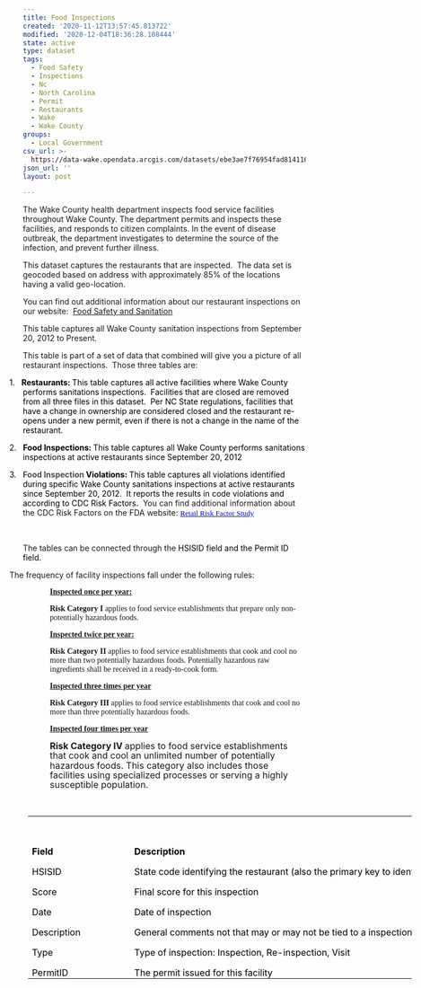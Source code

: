 ```yaml
---
title: Food Inspections
created: '2020-11-12T13:57:45.813722'
modified: '2020-12-04T18:36:28.108444'
state: active
type: dataset
tags:
  - Food Safety
  - Inspections
  - Nc
  - North Carolina
  - Permit
  - Restaurants
  - Wake
  - Wake County
groups:
  - Local Government
csv_url: >-
  https://data-wake.opendata.arcgis.com/datasets/ebe3ae7f76954fad81411612d7c4fb17_1.csv?outSR=%7B%22latestWkid%22%3A2264%2C%22wkid%22%3A102719%7D
json_url: ''
layout: post

---
```

The Wake County health department inspects food service facilities
throughout Wake County. The department permits and inspects these facilities,
and responds to citizen complaints. In the event of disease outbreak, the
department investigates to determine the source of the infection, and prevent
further illness.

<p>This dataset captures the restaurants that are
inspected.<span style='mso-spacerun:yes'>  </span>The data set is geocoded
based on address with approximately 85% of the locations having a valid
geo-location.<span style='mso-spacerun:yes'>  </span></p>

<p>You can find out additional information about our restaurant
inspections on our website:<span style='mso-spacerun:yes'>  </span><a href='http://www.wakegov.com/food'>Food Safety and Sanitation</a></p>

<p>This table captures all Wake County sanitation
inspections from September 20, 2012 to Present.</p><p>

</p><p>This table is part of a set of data that combined will give
you a picture of all restaurant inspections.<span style='mso-spacerun:yes'> 
</span>Those three tables are:</p>

<p style='margin-bottom:0in;margin-bottom:.0001pt;
mso-add-space:auto;text-indent:-.25in;line-height:normal;mso-list:l0 level1 lfo1'><span style='mso-ascii-font-family:Calibri;mso-fareast-font-family:Calibri;
mso-hansi-font-family:Calibri;mso-bidi-font-family:Calibri;color:black;
mso-bidi-font-weight:bold'><span style='mso-list:Ignore'>1.<span style='font:7.0pt &quot;Times New Roman&quot;'>     </span></span></span><b><span style='mso-ascii-font-family:Calibri;mso-fareast-font-family:&quot;Times New Roman&quot;;
mso-hansi-font-family:Calibri;mso-bidi-font-family:Calibri;color:black'>Restaurants:
</span></b><span style='mso-ascii-font-family:Calibri;mso-fareast-font-family:
&quot;Times New Roman&quot;;mso-hansi-font-family:Calibri;mso-bidi-font-family:Calibri;
color:black;mso-bidi-font-weight:bold'>This table captures all active facilities
where Wake County performs sanitations inspections.<span style='mso-spacerun:yes'>  </span>Facilities that are closed are removed from
all three files in this dataset.<span style='mso-spacerun:yes'>  </span>Per NC
State regulations, facilities that have a change in ownership are considered
closed and the restaurant re-opens under a new permit, even if there is not a change
in the name of the restaurant.</span></p>

<p style='margin-bottom:0in;margin-bottom:
.0001pt;mso-add-space:auto;text-indent:-.25in;line-height:normal;mso-list:l0 level1 lfo1'><span style='mso-ascii-font-family:Calibri;mso-fareast-font-family:Calibri;
mso-hansi-font-family:Calibri;mso-bidi-font-family:Calibri;color:black;
mso-bidi-font-weight:bold'><span style='mso-list:Ignore'>2.<span style='font:7.0pt &quot;Times New Roman&quot;'>     </span></span></span><b><span style='mso-ascii-font-family:Calibri;mso-fareast-font-family:&quot;Times New Roman&quot;;
mso-hansi-font-family:Calibri;mso-bidi-font-family:Calibri;color:black'>Food Inspections:
</span></b><span style='mso-ascii-font-family:Calibri;mso-fareast-font-family:
&quot;Times New Roman&quot;;mso-hansi-font-family:Calibri;mso-bidi-font-family:Calibri;
color:black;mso-bidi-font-weight:bold'>This table captures all Wake County
performs sanitations inspections at active restaurants since September 20, 2012</span></p>

<p style='margin-bottom:0in;margin-bottom:.0001pt;
mso-add-space:auto;text-indent:-.25in;line-height:normal;mso-list:l0 level1 lfo1'><span style='mso-ascii-font-family:Calibri;mso-fareast-font-family:Calibri;
mso-hansi-font-family:Calibri;mso-bidi-font-family:Calibri;color:black;
mso-bidi-font-weight:bold'><span style='mso-list:Ignore'>3.<span style='font:7.0pt &quot;Times New Roman&quot;'>     </span></span></span><b><span style='mso-ascii-font-family:Calibri;mso-fareast-font-family:&quot;Times New Roman&quot;;
mso-hansi-font-family:Calibri;mso-bidi-font-family:Calibri;color:black'><span style='color: rgb(76, 76, 76);'>Food Inspection </span>Violations:
</span></b><span style='mso-ascii-font-family:Calibri;mso-fareast-font-family:
&quot;Times New Roman&quot;;mso-hansi-font-family:Calibri;mso-bidi-font-family:Calibri;
color:black;mso-bidi-font-weight:bold'>This table captures all violations
identified during specific Wake County sanitations inspections at active
restaurants since September 20, 2012.<span style='mso-spacerun:yes'>  </span>It
reports the results in code violations and according to CDC Risk Factors.<span style='mso-spacerun:yes'>  </span></span>You can find additional information
about the CDC Risk Factors on the FDA website: <a href='http://www.fda.gov/Food/GuidanceRegulation/RetailFoodProtection/FoodborneIllnessRiskFactorReduction/ucm224321.htm'><span style='font-size:10.0pt;font-family:&quot;Helv&quot;,&quot;sans-serif&quot;;mso-bidi-font-family:
Helv;color:blue;text-decoration:none;text-underline:none'>Retail Risk Factor
Study</span></a><span style='mso-ascii-font-family:Calibri;mso-fareast-font-family:
&quot;Times New Roman&quot;;mso-hansi-font-family:Calibri;mso-bidi-font-family:Calibri;
color:black;mso-bidi-font-weight:bold'></span></p>

<p> </p>

<p>The tables can be connected through the <span style='mso-ascii-font-family:Calibri;mso-fareast-font-family:&quot;Times New Roman&quot;;
mso-hansi-font-family:Calibri;mso-bidi-font-family:Calibri;color:black'>HSISID
field and the Permit ID field.<span style='mso-spacerun:yes'>  </span></span></p>



<p style='text-indent:-.25in;mso-list:l0 level1 lfo1'><span style='font-family:Symbol;mso-fareast-font-family:Symbol;mso-bidi-font-family:
Symbol'><span style='mso-list:Ignore'><span style='font:7.0pt &quot;Times New Roman&quot;'></span></span></span>The frequency of facility inspections fall under
the following rules:</p>

<p style='margin-left:.5in'><b><u><span style='mso-bidi-font-size:11.0pt;font-family:&quot;Calibri&quot;,&quot;sans-serif&quot;;mso-ascii-theme-font:
minor-latin;mso-hansi-theme-font:minor-latin'>Inspected once per year:</span></u></b></p>

<p style='margin-left:.5in'><b><span style='mso-bidi-font-size:
11.0pt;font-family:&quot;Calibri&quot;,&quot;sans-serif&quot;;mso-ascii-theme-font:minor-latin;
mso-hansi-theme-font:minor-latin'>Risk Category I </span></b><span style='mso-bidi-font-size:11.0pt;font-family:&quot;Calibri&quot;,&quot;sans-serif&quot;;mso-ascii-theme-font:
minor-latin;mso-hansi-theme-font:minor-latin'>applies to food service
establishments that prepare only non-potentially hazardous foods.</span></p><p style='margin-left:.5in'><b><u><span style='mso-bidi-font-size:11.0pt;font-family:&quot;Calibri&quot;,&quot;sans-serif&quot;;mso-ascii-theme-font:
minor-latin;mso-hansi-theme-font:minor-latin'>Inspected twice per year:</span></u></b></p>

<p style='margin-left:.5in'><b><span style='mso-bidi-font-size:
11.0pt;font-family:&quot;Calibri&quot;,&quot;sans-serif&quot;;mso-ascii-theme-font:minor-latin;
mso-hansi-theme-font:minor-latin'>Risk Category II </span></b><span style='mso-bidi-font-size:11.0pt;font-family:&quot;Calibri&quot;,&quot;sans-serif&quot;;mso-ascii-theme-font:
minor-latin;mso-hansi-theme-font:minor-latin'>applies to food service
establishments that cook and cool no more than two potentially hazardous foods.
Potentially hazardous raw ingredients shall be received in a ready-to-cook
form.</span></p><p style='margin-left:.5in'><b><u><span style='mso-bidi-font-size:11.0pt;font-family:&quot;Calibri&quot;,&quot;sans-serif&quot;;mso-ascii-theme-font:
minor-latin;mso-hansi-theme-font:minor-latin'>Inspected three times per year</span></u></b></p>

<p style='margin-left:.5in'><b><span style='mso-bidi-font-size:
11.0pt;font-family:&quot;Calibri&quot;,&quot;sans-serif&quot;;mso-ascii-theme-font:minor-latin;
mso-hansi-theme-font:minor-latin'>Risk Category III </span></b><span style='mso-bidi-font-size:11.0pt;font-family:&quot;Calibri&quot;,&quot;sans-serif&quot;;mso-ascii-theme-font:
minor-latin;mso-hansi-theme-font:minor-latin'>applies to food service
establishments that cook and cool no more than three potentially hazardous
foods.</span></p><p style='margin-left:.5in'><b><u><span style='mso-bidi-font-size:11.0pt;font-family:&quot;Calibri&quot;,&quot;sans-serif&quot;;mso-ascii-theme-font:
minor-latin;mso-hansi-theme-font:minor-latin'>Inspected four times per year</span></u></b></p>

<p style='margin-left:.5in'><b><span style='font-size:12.0pt;
mso-bidi-font-size:11.0pt;line-height:107%'>Risk Category IV </span></b><span style='font-size:12.0pt;mso-bidi-font-size:11.0pt;line-height:107%'>applies to
food service establishments that cook and cool an unlimited number of
potentially hazardous foods. This category also includes those facilities using
specialized processes or serving a highly susceptible population.</span></p><span style='mso-ascii-font-family:Calibri;mso-fareast-font-family:&quot;Times New Roman&quot;;
mso-hansi-font-family:Calibri;mso-bidi-font-family:Calibri;color:black'><span style='mso-spacerun:yes'><br /></span></span>

<table border='0' cellpadding='0' cellspacing='0' style='width:513.0pt;border-collapse:collapse;mso-table-overlap:
 never;mso-yfti-tbllook:1184;mso-table-lspace:9.0pt;margin-left:6.75pt;
 mso-table-rspace:9.0pt;margin-right:6.75pt;mso-table-anchor-vertical:paragraph;
 mso-table-anchor-horizontal:column;mso-table-left:left;mso-table-top:.05pt;
 mso-padding-alt:0in 5.4pt 0in 5.4pt' width='684'>
 <tbody><tr style='mso-yfti-irow:0;mso-yfti-firstrow:yes;height:30.0pt'>
  <td nowrap='' style='width:1.75in;padding:0in 5.4pt 0in 5.4pt;
  height:30.0pt' valign='bottom' width='168'>
  <p style='margin-bottom:0in;margin-bottom:.0001pt;line-height:
  normal;mso-element:frame;mso-element-frame-hspace:9.0pt;mso-element-wrap:
  around;mso-element-anchor-vertical:paragraph;mso-element-anchor-horizontal:
  column;mso-element-top:.05pt;mso-height-rule:exactly'><b><span style='mso-ascii-font-family:Calibri;mso-fareast-font-family:&quot;Times New Roman&quot;;
  mso-hansi-font-family:Calibri;mso-bidi-font-family:Calibri;color:black'> </span></b></p>
  
  
  <p style='margin-bottom:0in;margin-bottom:.0001pt;line-height:
  normal;mso-element:frame;mso-element-frame-hspace:9.0pt;mso-element-wrap:
  around;mso-element-anchor-vertical:paragraph;mso-element-anchor-horizontal:
  column;mso-element-top:.05pt;mso-height-rule:exactly'><b><span style='mso-ascii-font-family:Calibri;mso-fareast-font-family:&quot;Times New Roman&quot;;
  mso-hansi-font-family:Calibri;mso-bidi-font-family:Calibri;color:black'>Field</span></b></p>
  </td>
  <td nowrap='' style='width:387.0pt;padding:0in 5.4pt 0in 5.4pt;
  height:30.0pt' valign='bottom' width='516'>
  <p style='margin-bottom:0in;margin-bottom:.0001pt;line-height:
  normal;mso-element:frame;mso-element-frame-hspace:9.0pt;mso-element-wrap:
  around;mso-element-anchor-vertical:paragraph;mso-element-anchor-horizontal:
  column;mso-element-top:.05pt;mso-height-rule:exactly'><b><span style='mso-ascii-font-family:Calibri;mso-fareast-font-family:&quot;Times New Roman&quot;;
  mso-hansi-font-family:Calibri;mso-bidi-font-family:Calibri;color:black'>Description</span></b></p>
  </td>
 </tr>
 <tr style='mso-yfti-irow:1;height:15.0pt'>
  <td nowrap='' style='width:1.75in;padding:0in 5.4pt 0in 5.4pt;
  height:15.0pt' valign='top' width='168'>
  <p style='margin-bottom:0in;margin-bottom:.0001pt;line-height:
  normal;mso-element:frame;mso-element-frame-hspace:9.0pt;mso-element-wrap:
  around;mso-element-anchor-vertical:paragraph;mso-element-anchor-horizontal:
  column;mso-element-top:.05pt;mso-height-rule:exactly'><span style='mso-ascii-font-family:
  Calibri;mso-fareast-font-family:&quot;Times New Roman&quot;;mso-hansi-font-family:Calibri;
  mso-bidi-font-family:Calibri;color:black'>HSISID</span></p>
  </td>
  <td nowrap='' style='width:387.0pt;padding:0in 5.4pt 0in 5.4pt;
  height:15.0pt' valign='top' width='516'>
  <p style='margin-bottom:0in;margin-bottom:.0001pt;line-height:
  normal;mso-element:frame;mso-element-frame-hspace:9.0pt;mso-element-wrap:
  around;mso-element-anchor-vertical:paragraph;mso-element-anchor-horizontal:
  column;mso-element-top:.05pt;mso-height-rule:exactly'><span style='mso-ascii-font-family:
  Calibri;mso-fareast-font-family:&quot;Times New Roman&quot;;mso-hansi-font-family:Calibri;
  mso-bidi-font-family:Calibri;color:black'>State code identifying the
  restaurant (also the primary key to identify the restaurant)</span></p>
  </td>
 </tr>
 <tr style='mso-yfti-irow:2;height:15.0pt'>
  <td nowrap='' style='width:1.75in;padding:0in 5.4pt 0in 5.4pt;
  height:15.0pt' valign='top' width='168'>
  <p style='margin-bottom:0in;margin-bottom:.0001pt;line-height:
  normal;mso-element:frame;mso-element-frame-hspace:9.0pt;mso-element-wrap:
  around;mso-element-anchor-vertical:paragraph;mso-element-anchor-horizontal:
  column;mso-element-top:.05pt;mso-height-rule:exactly'><span style='mso-ascii-font-family:
  Calibri;mso-fareast-font-family:&quot;Times New Roman&quot;;mso-hansi-font-family:Calibri;
  mso-bidi-font-family:Calibri;color:black'>Score</span></p>
  </td>
  <td nowrap='' style='width:387.0pt;padding:0in 5.4pt 0in 5.4pt;
  height:15.0pt' valign='top' width='516'>
  <p style='margin-bottom:0in;margin-bottom:.0001pt;line-height:
  normal;mso-element:frame;mso-element-frame-hspace:9.0pt;mso-element-wrap:
  around;mso-element-anchor-vertical:paragraph;mso-element-anchor-horizontal:
  column;mso-element-top:.05pt;mso-height-rule:exactly'><span style='mso-ascii-font-family:
  Calibri;mso-fareast-font-family:&quot;Times New Roman&quot;;mso-hansi-font-family:Calibri;
  mso-bidi-font-family:Calibri;color:black'>Final score for this inspection</span></p>
  </td>
 </tr>
 <tr style='mso-yfti-irow:3;height:15.0pt'>
  <td nowrap='' style='width:1.75in;padding:0in 5.4pt 0in 5.4pt;
  height:15.0pt' valign='top' width='168'>
  <p style='margin-bottom:0in;margin-bottom:.0001pt;line-height:
  normal;mso-element:frame;mso-element-frame-hspace:9.0pt;mso-element-wrap:
  around;mso-element-anchor-vertical:paragraph;mso-element-anchor-horizontal:
  column;mso-element-top:.05pt;mso-height-rule:exactly'><span style='mso-ascii-font-family:
  Calibri;mso-fareast-font-family:&quot;Times New Roman&quot;;mso-hansi-font-family:Calibri;
  mso-bidi-font-family:Calibri;color:black'>Date</span></p>
  </td>
  <td nowrap='' style='width:387.0pt;padding:0in 5.4pt 0in 5.4pt;
  height:15.0pt' valign='top' width='516'>
  <p style='margin-bottom:0in;margin-bottom:.0001pt;line-height:
  normal;mso-element:frame;mso-element-frame-hspace:9.0pt;mso-element-wrap:
  around;mso-element-anchor-vertical:paragraph;mso-element-anchor-horizontal:
  column;mso-element-top:.05pt;mso-height-rule:exactly'><span style='mso-ascii-font-family:
  Calibri;mso-fareast-font-family:&quot;Times New Roman&quot;;mso-hansi-font-family:Calibri;
  mso-bidi-font-family:Calibri;color:black'>Date of inspection</span></p>
  </td>
 </tr>
 <tr style='mso-yfti-irow:4;height:15.0pt'>
  <td nowrap='' style='width:1.75in;padding:0in 5.4pt 0in 5.4pt;
  height:15.0pt' valign='top' width='168'>
  <p style='margin-bottom:0in;margin-bottom:.0001pt;line-height:
  normal;mso-element:frame;mso-element-frame-hspace:9.0pt;mso-element-wrap:
  around;mso-element-anchor-vertical:paragraph;mso-element-anchor-horizontal:
  column;mso-element-top:.05pt;mso-height-rule:exactly'><span style='mso-ascii-font-family:
  Calibri;mso-fareast-font-family:&quot;Times New Roman&quot;;mso-hansi-font-family:Calibri;
  mso-bidi-font-family:Calibri;color:black'>Description</span></p>
  </td>
  <td nowrap='' style='width:387.0pt;padding:0in 5.4pt 0in 5.4pt;
  height:15.0pt' valign='top' width='516'>
  <p style='margin-bottom:0in;margin-bottom:.0001pt;line-height:
  normal;mso-element:frame;mso-element-frame-hspace:9.0pt;mso-element-wrap:
  around;mso-element-anchor-vertical:paragraph;mso-element-anchor-horizontal:
  column;mso-element-top:.05pt;mso-height-rule:exactly'><span style='mso-ascii-font-family:
  Calibri;mso-fareast-font-family:&quot;Times New Roman&quot;;mso-hansi-font-family:Calibri;
  mso-bidi-font-family:Calibri;color:black'>General comments not that may or
  may not be tied to a inspection question</span></p>
  </td>
 </tr>
 <tr style='mso-yfti-irow:5;mso-yfti-lastrow:yes;height:15.0pt'>
  <td nowrap='' style='width:1.75in;padding:0in 5.4pt 0in 5.4pt;
  height:15.0pt' valign='top' width='168'>
  <p style='margin-bottom:0in;margin-bottom:.0001pt;line-height:
  normal;mso-element:frame;mso-element-frame-hspace:9.0pt;mso-element-wrap:
  around;mso-element-anchor-vertical:paragraph;mso-element-anchor-horizontal:
  column;mso-element-top:.05pt;mso-height-rule:exactly'><span style='mso-ascii-font-family:
  Calibri;mso-fareast-font-family:&quot;Times New Roman&quot;;mso-hansi-font-family:Calibri;
  mso-bidi-font-family:Calibri;color:black'>Type</span></p>
  </td>
  <td nowrap='' style='width:387.0pt;padding:0in 5.4pt 0in 5.4pt;
  height:15.0pt' valign='top' width='516'>
  <p style='margin-bottom:0in;margin-bottom:.0001pt;line-height:
  normal;mso-element:frame;mso-element-frame-hspace:9.0pt;mso-element-wrap:
  around;mso-element-anchor-vertical:paragraph;mso-element-anchor-horizontal:
  column;mso-element-top:.05pt;mso-height-rule:exactly'><span style='mso-ascii-font-family:
  Calibri;mso-fareast-font-family:&quot;Times New Roman&quot;;mso-hansi-font-family:Calibri;
  mso-bidi-font-family:Calibri;color:black'>Type of inspection: Inspection, Re-inspection,
  Visit</span></p>
  </td>
 </tr>
 </tr>
 <tr style='mso-yfti-irow:5;mso-yfti-lastrow:yes;height:15.0pt'>
  <td nowrap='' style='width:1.75in;padding:0in 5.4pt 0in 5.4pt;
  height:15.0pt' valign='top' width='168'>
  <p style='margin-bottom:0in;margin-bottom:.0001pt;line-height:
  normal;mso-element:frame;mso-element-frame-hspace:9.0pt;mso-element-wrap:
  around;mso-element-anchor-vertical:paragraph;mso-element-anchor-horizontal:
  column;mso-element-top:.05pt;mso-height-rule:exactly'><span style='mso-ascii-font-family:
  Calibri;mso-fareast-font-family:&quot;Times New Roman&quot;;mso-hansi-font-family:Calibri;
  mso-bidi-font-family:Calibri;color:black'>PermitID</span></p>
  </td>
  <td nowrap='' style='width:387.0pt;padding:0in 5.4pt 0in 5.4pt;
  height:15.0pt' valign='top' width='516'>
  <p style='margin-bottom:0in;margin-bottom:.0001pt;line-height:
  normal;mso-element:frame;mso-element-frame-hspace:9.0pt;mso-element-wrap:
  around;mso-element-anchor-vertical:paragraph;mso-element-anchor-horizontal:
  column;mso-element-top:.05pt;mso-height-rule:exactly'><span style='mso-ascii-font-family:
  Calibri;mso-fareast-font-family:&quot;Times New Roman&quot;;mso-hansi-font-family:Calibri;
  mso-bidi-font-family:Calibri;color:black'>The permit issued for this facility</span></p>
  </td>
 </tr>
</tbody></table>
